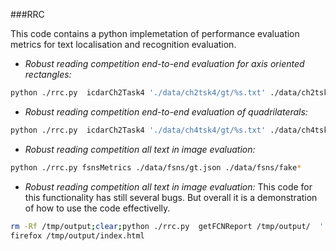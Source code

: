 ###RRC

This code contains a python implemetation of performance evaluation metrics for text localisation and recognition evaluation.


* *Robust reading competition end-to-end evaluation for axis oriented rectangles:*
```bash
python ./rrc.py  icdarCh2Task4 './data/ch2tsk4/gt/%s.txt' ./data/ch2tsk4/sampleMethod/img_*txt
```

* *Robust reading competition end-to-end evaluation of quadrilaterals:*
```bash
python ./rrc.py  icdarCh2Task4 './data/ch4tsk4/gt/%s.txt' ./data/ch4tsk4/example1/*txt
```

* *Robust reading competition all text in image evaluation:*
```bash
python ./rrc.py fsnsMetrics ./data/fsns/gt.json ./data/fsns/fake*
```

* *Robust reading competition all text in image evaluation:*
This code for this functionality has still several bugs. But overall it is a demonstration of how to use the code effectivelly.
```bash
rm -Rf /tmp/output;clear;python ./rrc.py  getFCNReport /tmp/output/  './data/fcnReport/%s.gt.txt' './data/fcnReport/%s.jpg'  ./data/fcnReport/img_*.res.txt
firefox /tmp/output/index.html
```
